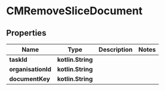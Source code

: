 
# CMRemoveSliceDocument

## Properties
Name | Type | Description | Notes
------------ | ------------- | ------------- | -------------
**taskId** | **kotlin.String** |  | 
**organisationId** | **kotlin.String** |  | 
**documentKey** | **kotlin.String** |  | 



